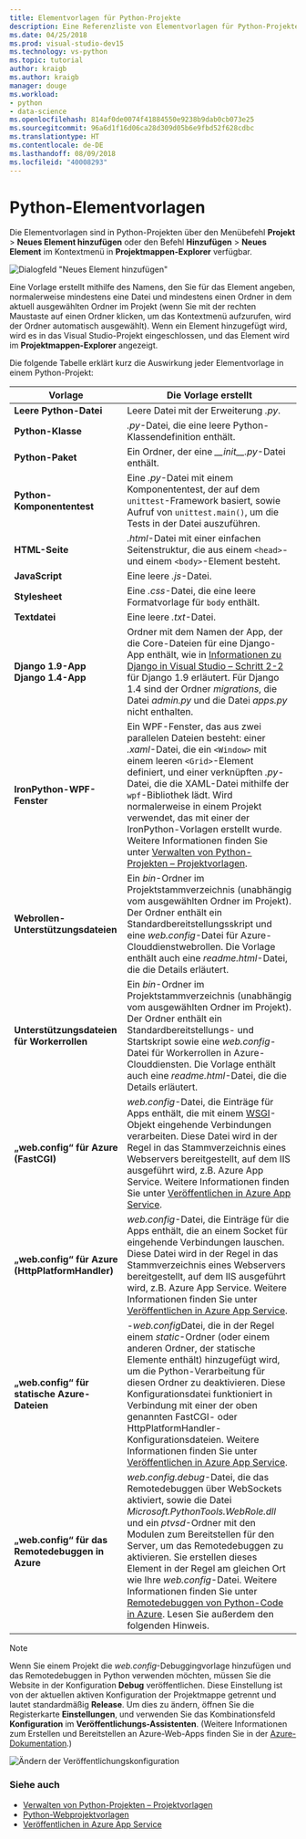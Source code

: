 ```yaml
---
title: Elementvorlagen für Python-Projekte
description: Eine Referenzliste von Elementvorlagen für Python-Projekte, die über Hinzufügen > Neues Element in Visual Studio verfügbar sind.
ms.date: 04/25/2018
ms.prod: visual-studio-dev15
ms.technology: vs-python
ms.topic: tutorial
author: kraigb
ms.author: kraigb
manager: douge
ms.workload:
- python
- data-science
ms.openlocfilehash: 814af0de0074f41884550e9238b9dab0cb073e25
ms.sourcegitcommit: 96a6d1f16d06ca28d309d05b6e9fbd52f628cdbc
ms.translationtype: HT
ms.contentlocale: de-DE
ms.lasthandoff: 08/09/2018
ms.locfileid: "40008293"
---
```

# <a name="python-item-templates"></a>Python-Elementvorlagen

Die Elementvorlagen sind in Python-Projekten über den Menübefehl **Projekt** > **Neues Element hinzufügen** oder den Befehl **Hinzufügen** > **Neues Element** im Kontextmenü in **Projektmappen-Explorer** verfügbar.

![Dialogfeld "Neues Element hinzufügen"](media/project-item-templates.png)

Eine Vorlage erstellt mithilfe des Namens, den Sie für das Element angeben, normalerweise mindestens eine Datei und mindestens einen Ordner in dem aktuell ausgewählten Ordner im Projekt (wenn Sie mit der rechten Maustaste auf einen Ordner klicken, um das Kontextmenü aufzurufen, wird der Ordner automatisch ausgewählt). Wenn ein Element hinzugefügt wird, wird es in das Visual Studio-Projekt eingeschlossen, und das Element wird im **Projektmappen-Explorer** angezeigt.

Die folgende Tabelle erklärt kurz die Auswirkung jeder Elementvorlage in einem Python-Projekt:

| Vorlage | Die Vorlage erstellt |
| --- | --- |
| **Leere Python-Datei** | Leere Datei mit der Erweiterung *.py*. |
| **Python-Klasse** | *.py*-Datei, die eine leere Python-Klassendefinition enthält. |
| **Python-Paket** | Ein Ordner, der eine *\_\_init\_\_.py*-Datei enthält. |
| **Python-Komponententest** | Eine *.py*-Datei mit einem Komponententest, der auf dem `unittest`-Framework basiert, sowie Aufruf von `unittest.main()`, um die Tests in der Datei auszuführen. |
| **HTML-Seite** | *.html*-Datei mit einer einfachen Seitenstruktur, die aus einem `<head>`- und einem `<body>`-Element besteht. |
| **JavaScript** | Eine leere *.js*-Datei. |
| **Stylesheet** | Eine *.css*-Datei, die eine leere Formatvorlage für `body` enthält. |
| **Textdatei** | Eine leere *.txt*-Datei. |
| **Django 1.9-App**<br/>**Django 1.4-App** | Ordner mit dem Namen der App, der die Core-Dateien für eine Django-App enthält, wie in [Informationen zu Django in Visual Studio – Schritt 2-2](learn-django-in-visual-studio-step-02-create-an-app.md#step-2-1-create-an-app-with-a-default-structure) für Django 1.9 erläutert. Für Django 1.4 sind der Ordner *migrations*, die Datei *admin.py* und die Datei *apps.py* nicht enthalten. |
| **IronPython-WPF-Fenster** | Ein WPF-Fenster, das aus zwei parallelen Dateien besteht: einer *.xaml*-Datei, die ein `<Window>` mit einem leeren `<Grid>`-Element definiert, und einer verknüpften *.py*-Datei, die die XAML-Datei mithilfe der `wpf`-Bibliothek lädt. Wird normalerweise in einem Projekt verwendet, das mit einer der IronPython-Vorlagen erstellt wurde. Weitere Informationen finden Sie unter [Verwalten von Python-Projekten – Projektvorlagen](managing-python-projects-in-visual-studio.md#project-templates). |
| **Webrollen-Unterstützungsdateien** | Ein *bin*-Ordner im Projektstammverzeichnis (unabhängig vom ausgewählten Ordner im Projekt). Der Ordner enthält ein Standardbereitstellungsskript und eine *web.config*-Datei für Azure-Clouddienstwebrollen. Die Vorlage enthält auch eine *readme.html*-Datei, die die Details erläutert. |
| **Unterstützungsdateien für Workerrollen** | Ein *bin*-Ordner im Projektstammverzeichnis (unabhängig vom ausgewählten Ordner im Projekt). Der Ordner enthält ein Standardbereitstellungs- und Startskript sowie eine *web.config*-Datei für Workerrollen in Azure-Clouddiensten. Die Vorlage enthält auch eine *readme.html*-Datei, die die Details erläutert. |
| **„web.config“ für Azure (FastCGI)** | *web.config*-Datei, die Einträge für Apps enthält, die mit einem [WSGI](https://wsgi.readthedocs.io/en/latest/)-Objekt eingehende Verbindungen verarbeiten. Diese Datei wird in der Regel in das Stammverzeichnis eines Webservers bereitgestellt, auf dem IIS ausgeführt wird, z.B. Azure App Service. Weitere Informationen finden Sie unter [Veröffentlichen in Azure App Service](publishing-python-web-applications-to-azure-from-visual-studio.md). |
| **„web.config“ für Azure (HttpPlatformHandler)** | *web.config*-Datei, die Einträge für die Apps enthält, die an einem Socket für eingehende Verbindungen lauschen. Diese Datei wird in der Regel in das Stammverzeichnis eines Webservers bereitgestellt, auf dem IIS ausgeführt wird, z.B. Azure App Service. Weitere Informationen finden Sie unter [Veröffentlichen in Azure App Service](publishing-python-web-applications-to-azure-from-visual-studio.md). |
| **„web.config“ für statische Azure-Dateien** | -*web.config*Datei, die in der Regel einem *static*-Ordner (oder einem anderen Ordner, der statische Elemente enthält) hinzugefügt wird, um die Python-Verarbeitung für diesen Ordner zu deaktivieren. Diese Konfigurationsdatei funktioniert in Verbindung mit einer der oben genannten FastCGI- oder HttpPlatformHandler-Konfigurationsdateien. Weitere Informationen finden Sie unter [Veröffentlichen in Azure App Service](publishing-python-web-applications-to-azure-from-visual-studio.md). |
| **„web.config“ für das Remotedebuggen in Azure** | *web.config.debug*-Datei, die das Remotedebuggen über WebSockets aktiviert, sowie die Datei *Microsoft.PythonTools.WebRole.dll* und ein *ptvsd*-Ordner mit den Modulen zum Bereitstellen für den Server, um das Remotedebuggen zu aktivieren. Sie erstellen dieses Element in der Regel am gleichen Ort wie Ihre *web.config*-Datei. Weitere Informationen finden Sie unter [Remotedebuggen von Python-Code in Azure](debugging-remote-python-code-on-azure.md). Lesen Sie außerdem den folgenden Hinweis. |

> [!Note]
> Wenn Sie einem Projekt die *web.config*-Debuggingvorlage hinzufügen und das Remotedebuggen in Python verwenden möchten, müssen Sie die Website in der Konfiguration **Debug** veröffentlichen. Diese Einstellung ist von der aktuellen aktiven Konfiguration der Projektmappe getrennt und lautet standardmäßig **Release**. Um dies zu ändern, öffnen Sie die Registerkarte **Einstellungen**, und verwenden Sie das Kombinationsfeld **Konfiguration** im **Veröffentlichungs-Assistenten**. (Weitere Informationen zum Erstellen und Bereitstellen an Azure-Web-Apps finden Sie in der [Azure-Dokumentation](https://azure.microsoft.com/develop/python/).)
>
> ![Ändern der Veröffentlichungskonfiguration](media/template-web-publish-config.png)

### <a name="see-also"></a>Siehe auch

- [Verwalten von Python-Projekten – Projektvorlagen](managing-python-projects-in-visual-studio.md#project-templates)
- [Python-Webprojektvorlagen](python-web-application-project-templates.md)
- [Veröffentlichen in Azure App Service](publishing-python-web-applications-to-azure-from-visual-studio.md)